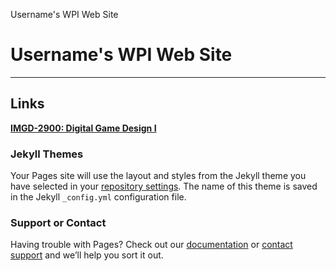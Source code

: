  Username's WPI Web Site

Username's WPI Web Site
=======================

* * *

Links
-----

[**IMGD-2900: Digital Game Design I**](IMGD-2900/index.md)

### Jekyll Themes

Your Pages site will use the layout and styles from the Jekyll theme you have selected in your [repository settings](https://github.com/BlueOcean090/BlueOcean090.github.io/settings). The name of this theme is saved in the Jekyll `_config.yml` configuration file.

### Support or Contact

Having trouble with Pages? Check out our [documentation](https://help.github.com/categories/github-pages-basics/) or [contact support](https://github.com/contact) and we’ll help you sort it out.
